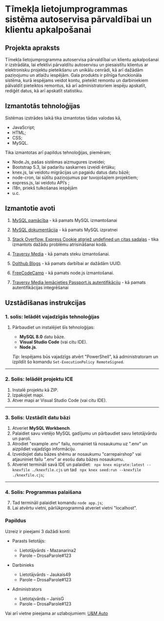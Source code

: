 # Tīmekļa lietojumprogrammas sistēma autoservisa pārvaldībai un klientu apkalpošanai

## Projekta apraksts
Tīmekļa lietojumprogramma autoservisa pārvaldībai un klientu apkalpošanai ir izstrādāta, lai efektīvi pārvaldītu autoservisu un piesaistītu klientus ar elektronisku projektu pieteikšanu un  unikālu cenrādi, kā arī dažādām paziņojumu un atlaižu iespējām. Gala produkts ir pilnīga funckionāla sistēma, kurā iespējams veidot kontu, pieteikt remontu un darbiniekiem pālvaldīt pieteiktos remontus, kā arī administratoriem iespēju apskatīt, rediģēt datus, kā arī apskatīt statistiku.

## Izmantotās tehnoloģijas
Sistēmas izstrādes laikā tika izmantotas tādas valodas kā,
- JavaScript;
- HTML;
- CSS;
- MySQL.

Tika izmantotas arī papildus tehnoloģijas, piemēram;
- Node.Js, pašas sistēmas aizmugures izveidei;
- Bootstrap 5.3, lai padarītu saskarnes izveidi ērtāku;
- knex.js, lai veidotu migrācijas  un pagaidu datus datu bāzē;
- node-cron, lai sūtītu paziņojumus par tuvojošajiem projektiem;
- express.js, lai veidotu API’s ;
- i18n, priekš tulkošanas iespējām
- u.c.

## Izmantotie avoti
1. [MySQL pamācība](https://www.mysqltutorial.org/mysql-basics/mysql-generated-columns) - kā pamats MySQL izmantošanai

2. [MySQL dokumentācija](https://dev.mysql.com/doc/refman/8.0/en/windows-start-command-line.html) - kā pamats MySQL izpratnei 
  
3. [Stack Overflow. Express Cookie atgriež undefined un citas sadaļas](https://stackoverflow.com/questions/12197053/express-cookie-return-undefined) - tika izmantots dažādu problēmu atrisināšanai kodā.

4. [Traversy Media](https://www.youtube.com/watch?v=7S_tz1z_5bA) - kā pamats steku izmantošanai.

5. [Dolthub Blogs](https://www.dolthub.com/blog/2023-10-27-uuid-keys) - kā pamats darbībai ar dažādām UUID.

6. [FreeCodeCamp](https://www.freecodecamp.org/news/authenticate-users-node-app) - kā pamats node.js izmantošanai.

7. [Traversy Media Iemācieties Passport.js autentifikāciju](https://www.youtube.com/watch?v=AuHNCbnQHBc) - kā pamats autentifikācijas integrēšanai

## Uzstādīšanas instrukcijas

### 1. solis: Ielādēt vajadzīgās tehnoloģijas
1. Pārbaudiet un instalējiet šīs tehnoloģijas:
   - **MySQL 8.0** datu bāze.
   - **Visual Studio Code** (vai citu IDE).
   - **Node.js**.

   *Tip*: Iespējams būs vajadzīgs atvērt "PowerShell", kā administratoram un izpildīt šo komandu `Set-ExecutionPolicy RemoteSigned`.

---

### 2. Solis: Ielādēt projektu ICE
1. Instalē projektu kā ZIP.
2. Izpakojiet mapi.
3. Atver mapi ar Visual Studio Code (vai citu IDE).

---

### 3. Solis: Uzstādīt datu bāzi
1. Atveriet **MySQL Workbench**.
2. Palaidiet savu vietējo MySQL gadījumu un pārbaudiet savu lietotājvārdu un paroli.
3. Atrodiet "example .env" failu, nomainiet tā nosaukumu uz ".env" un aizpildiet vajadzīgo informāciju.
4. Izveidojiet datu bāzes shēmu ar nosaukumu "carrepairshop" vai atjauniniet failu ".env" ar esošu datu bāzes nosaukumu.
5. Atveriet termināli savā IDE un palaidiet:
``` npx knex migrate:latest --knexfile ./knexfile.cjs```
un tad ``` npx knex seed:run --knexfile ./knexfile.cjs```;
---

### 4. Solis: Programmas palaišana
7. Tad termināli palaidiet komandu `node app.js`;
8. Lai atvērtu vietni, pārlūkprogrammā atveriet vietni "localhost".

### Papildus
Uzreiz ir pieejami 3 dažādi konti:
- Parasts lietotājs:
  - Lietotājvārds - Mazanarina2
  - Parole – DrosaParole#123

- Darbinieks
  - Lietotājvārds - Jaukais49
  - Parole – DrosaParole#123

- Administrators
  - Lietotajvārds – JanisG
  - Parole – DrosaParole#123

Vai arī vietne pieejama ar uzlabojumiem: [U&M Auto](https://umautorepair.up.railway.app/)